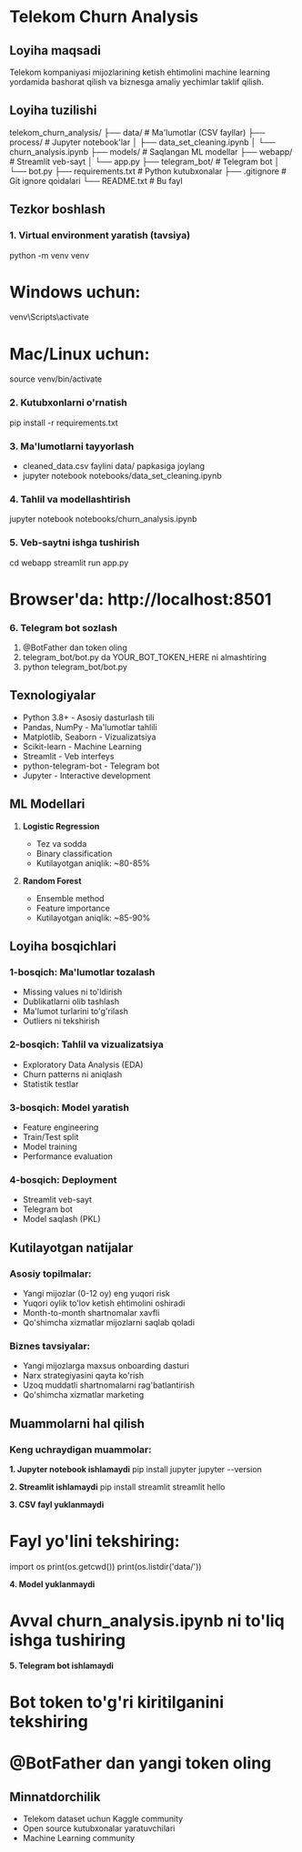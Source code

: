 ﻿# Telekom Churn Analysis

## Loyiha maqsadi
Telekom kompaniyasi mijozlarining ketish ehtimolini machine learning
yordamida bashorat qilish va biznesga amaliy yechimlar taklif qilish.

## Loyiha tuzilishi

telekom_churn_analysis/
├── data/                    # Ma'lumotlar (CSV fayllar)
├── process/                 # Jupyter notebook'lar
│   ├── data_set_cleaning.ipynb
│   └── churn_analysis.ipynb
├── models/                  # Saqlangan ML modellar
├── webapp/                  # Streamlit veb-sayt
│   └── app.py
├── telegram_bot/            # Telegram bot
│   └── bot.py
├── requirements.txt         # Python kutubxonalar
├── .gitignore              # Git ignore qoidalari
└── README.txt              # Bu fayl

## Tezkor boshlash

### 1. Virtual environment yaratish (tavsiya)
python -m venv venv

# Windows uchun:
venv\\Scripts\\activate

# Mac/Linux uchun:
source venv/bin/activate

### 2. Kutubxonlarni o'rnatish
pip install -r requirements.txt

### 3. Ma'lumotlarni tayyorlash
- cleaned_data.csv faylini data/ papkasiga joylang
- jupyter notebook notebooks/data_set_cleaning.ipynb

### 4. Tahlil va modellashtirish
jupyter notebook notebooks/churn_analysis.ipynb

### 5. Veb-saytni ishga tushirish
cd webapp
streamlit run app.py
# Browser'da: http://localhost:8501

### 6. Telegram bot sozlash
1. @BotFather dan token oling
2. telegram_bot/bot.py da YOUR_BOT_TOKEN_HERE ni almashtiring
3. python telegram_bot/bot.py

## Texnologiyalar

- Python 3.8+ - Asosiy dasturlash tili
- Pandas, NumPy - Ma'lumotlar tahlili
- Matplotlib, Seaborn - Vizualizatsiya
- Scikit-learn - Machine Learning
- Streamlit - Veb interfeys
- python-telegram-bot - Telegram bot
- Jupyter - Interactive development

## ML Modellari

1. **Logistic Regression**
   - Tez va sodda
   - Binary classification
   - Kutilayotgan aniqlik: ~80-85%

2. **Random Forest**
   - Ensemble method
   - Feature importance
   - Kutilayotgan aniqlik: ~85-90%

## Loyiha bosqichlari

### 1-bosqich: Ma'lumotlar tozalash
- Missing values ni to'ldirish
- Dublikatlarni olib tashlash
- Ma'lumot turlarini to'g'rilash
- Outliers ni tekshirish

### 2-bosqich: Tahlil va vizualizatsiya
- Exploratory Data Analysis (EDA)
- Churn patterns ni aniqlash
- Statistik testlar

### 3-bosqich: Model yaratish
- Feature engineering
- Train/Test split
- Model training
- Performance evaluation

### 4-bosqich: Deployment
- Streamlit veb-sayt
- Telegram bot
- Model saqlash (PKL)

## Kutilayotgan natijalar

### Asosiy topilmalar:
- Yangi mijozlar (0-12 oy) eng yuqori risk
- Yuqori oylik to'lov ketish ehtimolini oshiradi
- Month-to-month shartnomalar xavfli
- Qo'shimcha xizmatlar mijozlarni saqlab qoladi

### Biznes tavsiyalar:
- Yangi mijozlarga maxsus onboarding dasturi
- Narx strategiyasini qayta ko'rish
- Uzoq muddatli shartnomalarni rag'batlantirish
- Qo'shimcha xizmatlar marketing

## Muammolarni hal qilish

### Keng uchraydigan muammolar:

**1. Jupyter notebook ishlamaydi**
pip install jupyter
jupyter --version

**2. Streamlit ishlamaydi**
pip install streamlit
streamlit hello

**3. CSV fayl yuklanmaydi**
# Fayl yo'lini tekshiring:
import os
print(os.getcwd())
print(os.listdir('data/'))

**4. Model yuklanmaydi**
# Avval churn_analysis.ipynb ni to'liq ishga tushiring

**5. Telegram bot ishlamaydi**
# Bot token to'g'ri kiritilganini tekshiring
# @BotFather dan yangi token oling

## Minnatdorchilik

- Telekom dataset uchun Kaggle community
- Open source kutubxonalar yaratuvchilari
- Machine Learning community
